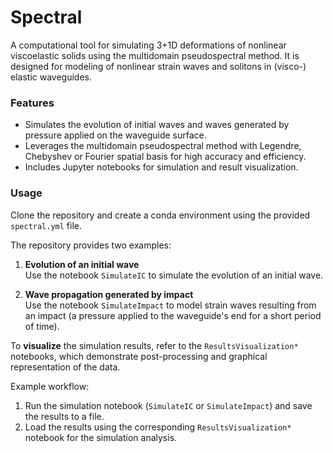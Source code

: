 # Spectral

A computational tool for simulating 3+1D deformations of nonlinear viscoelastic solids using the multidomain pseudospectral method. It is designed for modeling of nonlinear strain waves and solitons in (visco-) elastic waveguides.

### Features
- Simulates the evolution of initial waves and waves generated by pressure applied on the waveguide surface.
- Leverages the multidomain pseudospectral method with Legendre, Chebyshev or Fourier spatial basis for high accuracy and efficiency.
- Includes Jupyter notebooks for simulation and result visualization.

### Usage
Clone the repository and create a conda environment using the provided `spectral.yml` file.

The repository provides two examples:

1. **Evolution of an initial wave**  
   Use the notebook `SimulateIC` to simulate the evolution of an initial wave.

2. **Wave propagation generated by impact**  
   Use the notebook `SimulateImpact` to model strain waves resulting from an impact (a pressure applied to the waveguide's end for a short period of time).

To **visualize** the simulation results, refer to the `ResultsVisualization*` notebooks, which demonstrate post-processing and graphical representation of the data.

Example workflow:
1. Run the simulation notebook (`SimulateIC` or `SimulateImpact`) and save the results to a file.
2. Load the results using the corresponding `ResultsVisualization*` notebook for the simulation analysis.
